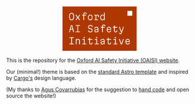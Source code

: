 <p align='center'>
    <img src='./src/logos/biglogo.svg' alt='OAISI logo' style='width: 200px'>
</p>

This is the repository for the [Oxford AI Safety Initiative (OAISI) website](https://oaisi.org).

Our (minimal!) theme is based on the [standard Astro template](https://docs.astro.build/en/install-and-setup/) and inspired by [Cargo's](https://cargo.site/) design language.

(My thanks to [Agus Covarrubias](https://github.com/agucova) for the suggestion to [hand code](https://en.wikipedia.org/wiki/Hand_coding) and open source the website!) 